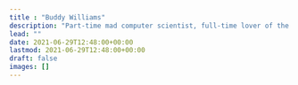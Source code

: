```yaml
---
title : "Buddy Williams"
description: "Part-time mad computer scientist, full-time lover of the extraordinary."
lead: ""
date: 2021-06-29T12:48:00+00:00
lastmod: 2021-06-29T12:48:00+00:00
draft: false
images: []
---
```

